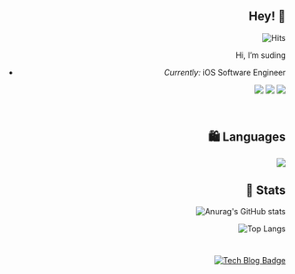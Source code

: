 
<div style="text-align: right">



  
<h2>Hey! 👋</h2>
  
![Hits](https://hits.seeyoufarm.com/api/count/incr/badge.svg?url=https%3A%2F%2Fgithub.com%2Fsudingcream&count_bg=%23FD01F8&title_bg=%2357EAC8&icon=&icon_color=%23E7E7E7&title=%F0%9F%91%80&edge_flat=false)


Hi, I’m suding
- <i>Currently:</i> iOS Software Engineer 

<img src="https://img.shields.io/badge/iOS-white?style=flat&logo=Apple&logoColor=000000"/>  <img src="https://img.shields.io/badge/Swift-white?style=flat&logo=Swift&logoColor=F05138"/> <img src="https://img.shields.io/badge/Xcode-white?style=flat&logo=Xcode&logoColor=147EFB"/> 

<br>

## 🛍 Languages
<img src="https://img.shields.io/badge/Swift-white?style=flat&logo=Swift&logoColor=F05138"/>

<br>


<h2>👀 Stats</h2>

![Anurag's GitHub stats](https://github-readme-stats.vercel.app/api?username=sudingcream&show_icons=true&theme=jolly)


![Top Langs](https://github-readme-stats.vercel.app/api/top-langs/?username=sudingcream&layout=compact&theme=tokyonight)  


#
 [![Tech Blog Badge](http://img.shields.io/badge/-Tech%20blog-black?style=flat-square&logo=github&link=https://zzsza.github.io/)](https://zzsza.github.io/)

